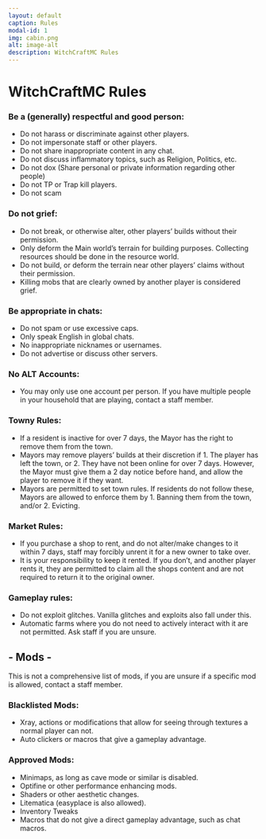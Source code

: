 ```yaml
---
layout: default
caption: Rules
modal-id: 1
img: cabin.png
alt: image-alt
description: WitchCraftMC Rules
---
```

# WitchCraftMC Rules
### Be a (generally) respectful and good person:
-   Do not harass or discriminate against other players.
-   Do not impersonate staff or other players.
-   Do not share inappropriate content in any chat.
-   Do not discuss inflammatory topics, such as Religion, Politics, etc.
-   Do not dox (Share personal or private information regarding other people)
-   Do not TP or Trap kill players.
-   Do not scam
### Do not grief:
-   Do not break, or otherwise alter, other players’ builds without their permission.
-   Only deform the Main world’s terrain for building purposes. Collecting resources should be done in the resource world.
-   Do not build, or deform the terrain near other players’ claims without their permission.
-   Killing mobs that are clearly owned by another player is considered grief.
### Be appropriate in chats:
-   Do not spam or use excessive caps.
-   Only speak English in global chats.
-   No inappropriate nicknames or usernames.
-   Do not advertise or discuss other servers.
### No ALT Accounts:
-   You may only use one account per person. If you have multiple people in your household that are playing, contact a staff member.
### Towny Rules:
-   If a resident is inactive for over 7 days, the Mayor has the right to remove them from the town.
-   Mayors may remove players’ builds at their discretion if 1. The player has left the town, or 2. They have not been online for over 7 days. However, the Mayor must give them a 2 day notice before hand, and allow the player to remove it if they want.
-   Mayors are permitted to set town rules. If residents do not follow these, Mayors are allowed to enforce them by 1. Banning them from the town, and/or 2. Evicting.
### Market Rules:
-   If you purchase a shop to rent, and do not alter/make changes to it within 7 days, staff may forcibly unrent it for a new owner to take over.
-   It is your responsibility to keep it rented. If you don’t, and another player rents it, they are permitted to claim all the shops content and are not required to return it to the original owner.
### Gameplay rules:
-   Do not exploit glitches. Vanilla glitches and exploits also fall under this.
-   Automatic farms where you do not need to actively interact with it are not permitted. Ask staff if you are unsure.
## - Mods -
This is not a comprehensive list of mods, if you are unsure if a specific mod is allowed, contact a staff member.
### Blacklisted Mods:
-   Xray, actions or modifications that allow for seeing through textures a normal player can not.
-   Auto clickers or macros that give a gameplay advantage.
### Approved Mods:
-   Minimaps, as long as cave mode or similar is disabled.
-   Optifine or other performance enhancing mods.
-   Shaders or other aesthetic changes.
-   Litematica (easyplace is also allowed).
-   Inventory Tweaks
-   Macros that do not give a direct gameplay advantage, such as chat macros.
